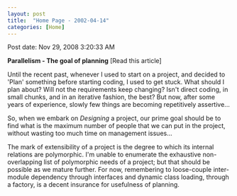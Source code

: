 ```yaml
---
layout: post
title:  "Home Page - 2002-04-14"
categories: [Home]
---
```


Post date: Nov 29, 2008 3:20:33 AM

**Parallelism - The goal of planning** [Read this article]

Until the recent past, whenever I used to start on a project, and decided to 'Plan' something before starting coding, I used to get stuck. What should I plan about? Will not the requirements keep changing? Isn't direct coding, in small chunks, and in an iterative fashion, the best? But now, after some years of experience, slowly few things are becoming repetitively assertive...

So, when we embark on *Designing* a project, our prime goal should be to find what is the maximum number of people that we can put in the project, without wasting too much time on management issues...

The mark of extensibility of a project is the degree to which its internal relations are polymorphic. I'm unable to enumerate the exhaustive non-overlapping list of polymorphic needs of a project; but that should be possible as we mature further. For now, remembering to loose-couple inter-module dependency through interfaces and dynamic class loading, through a factory, is a decent insurance for usefulness of planning.
